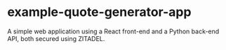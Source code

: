 # example-quote-generator-app
A simple web application using a React front-end and a Python back-end API, both secured using ZITADEL.

